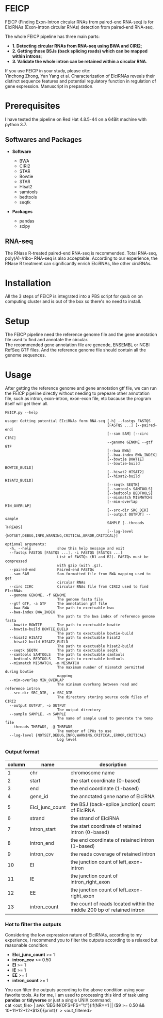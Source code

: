 # FEICP
FEICP (Finding Exon-Intron circular RNAs from paired-end RNA-seq) is for EIciRNAs (Exon-Intron circular RNAs) detection from paired-end RNA-seq.

The whole FEICP pipeline has three main parts: 
  - **1. Detecting circular RNAs from RNA-seq using BWA and CIRI2**;  
  - **2. Getting those BSJs (back splicing reads) which can be mapped within introns**;  
  - **3. Validate the whole intron can be retained within a circular RNA**.  

If you use FEICP in your study, please cite:  
Yinchong Zhong, Yan Yang et al. Characterization of EIciRNAs reveals their distinct sequence features and potential regulatory function in regulation of gene expression. Manuscript in preparation.  

# Prerequisites
I have tested the pipeline on Red Hat 4.8.5-44 on a 64Bit machine with python 3.7. 

## Softwares and Packages
  - **Software** <br>
    - BWA<br>
    - CIRI2<br>
    - STAR<br>
    - Bowtie<br>
    - STAR<br>
    - Hisat2<br> 
    - samtools<br>
    - bedtools<br>
    - seqtk<br>

  - **Packages**  
    - pandas  
    - scipy  
 
## RNA-seq
The RNase R-treated paired-end RNA-seq is recommended. Total RNA-seq, poly(A)-/ribo- RNA-seq is also acceptable. According to our experience, the RNase R treatment can significantly enrich EIciRNAs, like other circRNAs.

# Installation
All the 3 steps of FEICP is integrated into a PBS script for qsub on on computing cluster and is out of the box so there's no need to install.

# Setup
The FEICP pipeline need the reference genome file and the gene annotation file used to find and annotate the circular.  
The recommended gene annotation file are gencode, ENSEMBL or NCBI RefSeq GTF files. And the reference genome file should contain all the genome sequences.


# Usage
After getting the reference genome and gene annotation gtf file, we can run the FEICP pipeline directly without needing to prepeare other annotation file, such as intron, exon-intron, exon-exon file, etc bacause the program itself will get them all.
```
FEICP.py --help  

usage: Getting potential EIciRNAs form RNA-seq [-h] --fastqs FASTQS  
                                               [FASTQS ...] [--paired-end]  
                                               [--sam SAM] [--circ CIRC]  
                                               --genome GENOME --gtf GTF  
                                               [--bwa BWA]  
                                               [--bwa-index BWA_INDEX]  
                                               [--bowtie BOWTIE]  
                                               [--bowtie-build BOWTIE_BUILD]  
                                               [--hisat2 HISAT2]  
                                               [--hisat2-build HISAT2_BUILD]  
                                               [--seqtk SEQTK]  
                                               [--samtools SAMTOOLS]  
                                               [--bedtools BEDTOOLS]  
                                               [--mismatch MISMATCH]  
                                               [--min-overlap MIN_OVERLAP]  
                                               [--src-dir SRC_DIR]  
                                               [--output OUTPUT] --sample  
                                               SAMPLE [--threads THREADS]  
                                               [--log-level {NOTSET,DEBUG,INFO,WARNING,CRITICAL,ERROR,CRITICAL}]  

optional arguments:  
  -h, --help            show this help message and exit  
  --fastqs FASTQS [FASTQS ...], -i FASTQS [FASTQS ...]  
                        List of FASTQs (R1 and R2). FASTQs must be compressed  
                        with gzip (with .gz).  
  --paired-end          Paired-end FASTQs  
  --sam SAM             Sam-formatted file from BWA mapping used to get  
                        circular RNAs  
  --circ CIRC           Circular RNAs file from CIRI2 used to find EIciRNAs  
  --genome GENOME, -f GENOME  
                        The genome fasta file  
  --gtf GTF, -a GTF     The annotation gtf file  
  --bwa BWA             The path to exectuable bwa  
  --bwa-index BWA_INDEX  
                        The path to the bwa index of reference genome fasta  
  --bowtie BOWTIE       The path to exectuable bowtie  
  --bowtie-build BOWTIE_BUILD  
                        The path to exectuable bowtie-build  
  --hisat2 HISAT2       The path to exectuable hisat2  
  --hisat2-build HISAT2_BUILD  
                        The path to exectuable hisat2-build  
  --seqtk SEQTK         The path to exectuable seqtk  
  --samtools SAMTOOLS   The path to exectuable samtools  
  --bedtools BEDTOOLS   The path to exectuable bedtools  
  --mismatch MISMATCH, -m MISMATCH  
                        The maximum number of mismatch permitted during bowtie  
                        mapping  
  --min-overlap MIN_OVERLAP  
                        The minimum overhang between read and reference intron  
  --src-dir SRC_DIR, -c SRC_DIR  
                        The directory storing source code files of CIRI2  
  --output OUTPUT, -o OUTPUT  
                        The output directory  
  --sample SAMPLE, -n SAMPLE  
                        The name of sample used to generate the temp file  
  --threads THREADS, -@ THREADS  
                        The number of CPUs to use  
  --log-level {NOTSET,DEBUG,INFO,WARNING,CRITICAL,ERROR,CRITICAL}  
                        Log level  
```

### Output format ###
| column | name | description |
|--------|------|-------------|
| 1 | chr | chromosome name |
| 2 | start | the start coordinate (0-based) |
| 3 | end | the end coordinate (1-based) |
| 4 | gene_id | the annotated gene name of EIciRNA |
| 5 | EIci_junc_count | the BSJ (back-splice junction) count of EIciRNA |
| 6 | strand | the strand of EIciRNA |
| 7 | intron_start | the start coordinate of retained intron (0-based) |
| 8 | intron_end | the end coordinate of retained intron (1-based) |
| 9 | intron_cov | the reads coverage of retained intron |
| 10 | EI | the junction count of left_exon-intron |
| 11 | IE | the junction count of intron_right_exon |
| 12 | EE | the junction count of left_exon-right_exon |
| 13 | intron_count | the count of reads located within the middle 200 bp of retained intron |


### Hot to filter the outputs ###
Considering the low expression nature of EIciRNAs, according to my experience, I recommend you to filter the outputs according to a relaxed but reasonable condition:  
  - **EIci_junc_count** >= 1  
  - **intron_cov** >= 0.50  
  - **EI** >= 1  
  - **IE** >= 1  
  - **EE** >= 1  
  - **intron_count** >= 1  

You can filter the outputs according to the above condition using your favorite tools. As for me, I am used to processing this kind of task using **pandas** or **tidyverse** or just a single UNIX command:  
cat <out_file> | awk 'BEGIN{OFS=FS="\t"}{if(NR==1 || ($9 >= 0.50 && $10*$11*$12*$12*$13)){print}}' > <out_filtered>  
